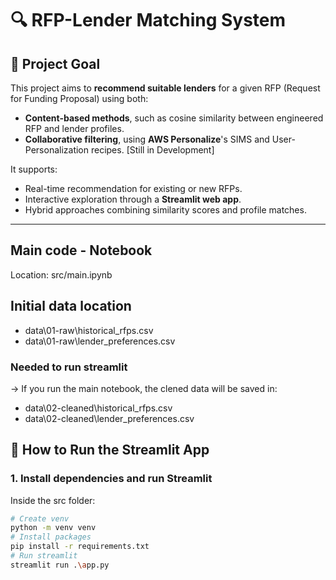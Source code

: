 # 🔍 RFP-Lender Matching System

## 🧠 Project Goal

This project aims to **recommend suitable lenders** for a given RFP (Request for Funding Proposal) using both:

- **Content-based methods**, such as cosine similarity between engineered RFP and lender profiles.
- **Collaborative filtering**, using **AWS Personalize**'s SIMS and User-Personalization recipes. [Still in Development]

It supports:
- Real-time recommendation for existing or new RFPs.
- Interactive exploration through a **Streamlit web app**.
- Hybrid approaches combining similarity scores and profile matches.

---

## Main code - Notebook
Location: src/main.ipynb

## Initial data location
- data\01-raw\historical_rfps.csv
- data\01-raw\lender_preferences.csv

### Needed to run streamlit 
-> If you run the main notebook, the clened data will be saved in:
- data\02-cleaned\historical_rfps.csv
- data\02-cleaned\lender_preferences.csv

## 🚀 How to Run the Streamlit App

### 1. Install dependencies and run Streamlit
Inside the src folder:
```bash
# Create venv
python -m venv venv
# Install packages
pip install -r requirements.txt
# Run streamlit
streamlit run .\app.py